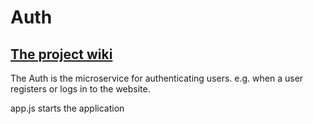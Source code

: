 # Auth
## [The project wiki](https://microrecruitment.github.io/)
The Auth is the microservice for authenticating users. e.g. when a user registers or logs in to the website.

app.js starts the application
